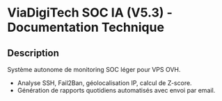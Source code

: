 
# ViaDigiTech SOC IA (V5.3) - Documentation Technique

## Description
Système autonome de monitoring SOC léger pour VPS OVH. 
- Analyse SSH, Fail2Ban, géolocalisation IP, calcul de Z-score.
- Génération de rapports quotidiens automatisés avec envoi par email.
